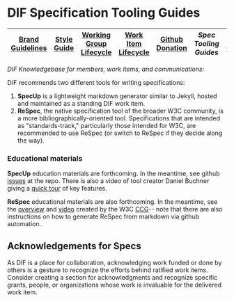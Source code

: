 # DIF Specification Tooling Guides

|[Brand Guidelines](brand-guidelines.md)|[Style Guide](style-guide.md)|[Working Group Lifecycle](working-group-lifecycle.md)|[Work Item Lifecycle](work-item-lifecycle.md)|[Github Donation](github-donation.md)|*Spec Tooling Guides*|[Code of Conduct](code-of-conduct.md)|
|---|---|---|---|---|---|---|


*DIF Knowledgebase for members, work items, and communications:*

DIF recommends two different tools for writing specifications:
1. **SpecUp** is a lightweight markdown generator similar to Jekyll, hosted and maintained as a standing DIF work item.
2. **ReSpec**, the native specification tool of the broader W3C community, is a more bibliographically-oriented tool. Specifications that are intended as "standards-track," particularly those intended for W3C, are recommended to use ReSpec (or switch to ReSpec if they decide along the way).

### Educational materials

**SpecUp** education materials are forthcoming. In the meantime, see github [issues](https://github.com/decentralized-identity/spec-up/issues) at the repo. There is also a video of tool creator Daniel Buchner giving a [quick tour](https://www.youtube.com/watch?v=sfMc5Has4s4) of key features.

**ReSpec** educational materials are also forthcoming.  In the meantime, see the [overview](https://w3c-ccg.github.io/specs.html) and [video](https://youtu.be/0eQXU6Z-A6Q) created by the W3C [CCG](https://w3c-ccg.github.io/)-- note that there are also instructions on how to generate ReSpec from markdown via github automation.


## Acknowledgements for Specs
As DIF is a place for collaboration, acknowledging work funded or done by others is a gesture to recognize the efforts behind ratified work items. Consider creating a section for acknowledgments and recognize specific grants, people, or organizations whose work is invaluable for the delivered work item. 

